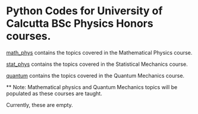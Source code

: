 # Python Codes for University of Calcutta BSc Physics Honors courses.
[math_phys](https://github.com/mnathvt/cu_phys/tree/main/math_phys) contains the topics covered in the Mathematical Physics course.

[stat_phys](https://github.com/mnathvt/cu_phys/tree/main/stat_phys) contains the topics covered in the Statistical Mechanics course.

[quantum](https://github.com/mnathvt/cu_phys/tree/main/quantum) contains the topics covered in the Quantum Mechanics course.


** Note: Mathematical physics and Quantum Mechanics topics will be populated as these courses are taught. 

Currently, these are empty.
